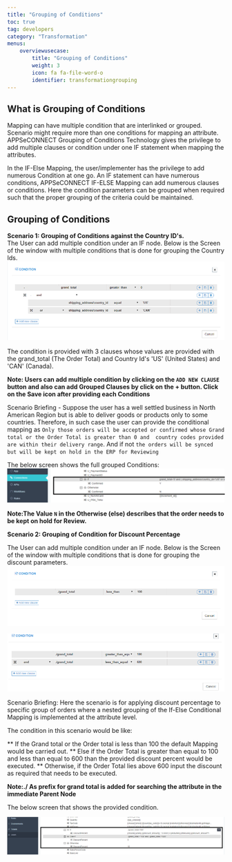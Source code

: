 ```yaml
---
title: "Grouping of Conditions"
toc: true
tag: developers
category: "Transformation"
menus: 
    overviewusecase:
        title: "Grouping of Conditions"
        weight: 3
        icon: fa fa-file-word-o
        identifier: transformationgrouping
---
```


## What is Grouping of Conditions

Mapping can have multiple condition that are interlinked or grouped. 
Scenario might require more than one conditions for mapping an attribute. 
APPSeCONNECT Grouping of Conditions Technology gives the privilege to add multiple clauses or condition 
under one IF statement when mapping the attributes. 

In the IF-Else Mapping, the user/implementer has the privilege to add numerous Condition at one go. 
An IF statement can have numerous conditions, APPSeCONNECT IF-ELSE Mapping can add numerous clauses or conditions. 
Here the condition parameters can be grouped when required such that the proper grouping of the criteria could be maintained.


## Grouping of Conditions

**Scenario 1: Grouping of Conditions against the Country ID's.**  
The User can add multiple condition under an IF node. 
Below is the Screen of the window with multiple conditions that is done for grouping the Country Ids.  
![Scenario1-GroupingCondition](/staticfiles/Transformation/media/Scenario1-GroupingCondition.png)

The condition is provided with 3 clauses whose values are provided with the grand_total (The Order Total) and 
Country Id's 'US' (United States) and 'CAN' (Canada).

**Note: Users can add multiple condition by clicking on the `ADD NEW CLAUSE` button and also can add Grouped Clauses by click on the + button. 
Click on the Save icon after providing each Conditions**

Scenario Briefing - Suppose the user has a well settled business in North American Region but is able to deliver goods 
or products only to some countries. Therefore, in such case the user can provide the conditional mapping as 
`Only those orders will be accepted or confirmed whose Grand total or the Order Total is greater than 0 and 
country codes provided are within their delivery range`. And if not `the orders will be synced 
but will be kept on hold in the ERP for Reviewing`

The below screen shows the full grouped Conditions:  
![Scenario1-GroupingCondition2](/staticfiles/Transformation/media/Scenario1-GroupingCondition2.png)

**Note:The Value `N` in the Otherwise (else) describes that the order needs to be kept on hold for Review.**

**Scenario 2: Grouping of Condition for Discount Percentage**

The User can add multiple condition under an IF node. Below is the Screen of the window with multiple 
conditions that is done for grouping the discount parameters.  
![Scenario2-GroupingCondition](/staticfiles/Transformation/media/Scenario2-GroupingCondition.png)  

![Scenario2-GroupingCondition2](/staticfiles/Transformation/media/Scenario2-GroupingCondition2.png)

Scenario Briefing: Here the scenario is for applying discount percentage to specific group of orders where a 
nested grouping of the If-Else Conditional Mapping is implemented at the attribute level. 

The condition in this scenario would be like:

** If the Grand total or the Order total is less than 100 the default Mapping would be carried out.
** Else if the Order Total is greater than equal to 100 and less than equal to 600 than the provided discount percent would be executed. 
** Otherwise, if the Order Total lies above 600 input the discount as required that needs to be executed.

**Note:./ As prefix for grand total is added for searching the attribute in the immediate Parent Node**

The below screen that shows the provided condition.  

![Scenario2-GroupingCondition3](/staticfiles/Transformation/media/Scenario2-GroupingCondition3.png)